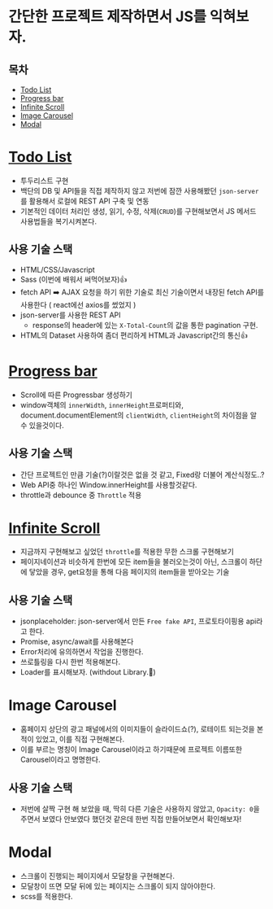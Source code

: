 ﻿# 간단한 프로젝트 제작하면서 JS를 익혀보자.
## 목차
- <a href="#todo">Todo List</a>
- <a href="#progress">Progress bar</a>
- <a href="#infinite">Infinite Scroll</a>
- <a href="#carousel">Image Carousel</a>
- <a href="#Modal">Modal</a>

# <a id="todo" href="https://github.com/uiseop/JS_Advance/tree/main/Todo_list">Todo List</a>
- 투두리스트 구현
- 백단의 DB 및 API들을 직접 제작하지 않고 저번에 잠깐 사용해봤던 `json-server`를 활용해서 로컬에 REST API 구축 및 연동
- 기본적인 데이터 처리인 생성, 읽기, 수정, 삭제(`CRUD`)를 구현해보면서 JS 메서드 사용법들을 복기시켜본다.

## 사용 기술 스택
- HTML/CSS/Javascript
- Sass (이번에 배워서 써먹어보자)👍
- fetch API ➡️ AJAX 요청을 하기 위한 기술로 최신 기술이면서 내장된 fetch API를 사용한다 ( react에선 axios를 썼었지 )
- json-server를 사용한 REST API
    - response의 header에 있는 `X-Total-Count`의 값을 통한 pagination 구현.
- HTML의 Dataset 사용하여 좀더 편리하게 HTML과 Javascript간의 통신👍

# <a id="progress" href="https://github.com/uiseop/JS_Advance/tree/main/Progress_bar">Progress bar</a>
- Scroll에 따른 Progressbar 생성하기
- window객체의 `innerWidth`, `innerHeight`프로퍼티와, document.documentElement의 `clientWidth`, `clientHeight`의 차이점을 알 수 있을것이다.

## 사용 기술 스택
- 간단 프로젝트인 만큼 기술(?)이랄것은 없을 것 같고, Fixed랑 더불어 계산식정도..?
- Web API중 하나인 Window.innerHeight를 사용할것같다.
- throttle과 debounce 중 `Throttle` 적용

# <a id="infinite" href="https://github.com/uiseop/JS_Advance/tree/main/InfiniteScroll">Infinite Scroll</a>
- 지금까지 구현해보고 싶었던 `throttle`를 적용한 무한 스크롤 구현해보기
- 페이지네이션과 비슷하게 한번에 모든 item들을 불러오는것이 아닌, 스크롤이 하단에 닿았을 경우, get요청을 통해 다음 페이지의 item들을 받아오는 기술

## 사용 기술 스택
- jsonplaceholder: json-server에서 만든 `Free fake API`, 프로토타이핑용 api라고 한다.
- Promise, async/await를 사용해본다
- Error처리에 유의하면서 작업을 진행한다.
- 쓰로틀링을 다시 한번 적용해본다.
- Loader를 표시해보자. (withdout Library.🤗)

# <a id="carousel">Image Carousel</a>
- 홈페이지 상단의 광고 패널에서의 이미지들이 슬라이드쇼(?), 로테이트 되는것을 본적이 있었고, 이를 직접 구현해본다.
- 이를 부르는 명칭이 Image Carousel이라고 하기때문에 프로젝트 이름또한 Carousel이라고 명명한다.

## 사용 기술 스택
- 저번에 살짝 구현 해 보았을 때, 딱히 다른 기술은 사용하지 않았고, `Opacity: 0`을 주면서 보였다 안보였다 했던것 같은데 한번 직접 만들어보면서 확인해보자!

# <a id="Modal">Modal</a>
- 스크롤이 진행되는 페이지에서 모달창을 구현해본다.
- 모달창이 뜨면 모달 뒤에 있는 페이지는 스크롤이 되지 않아야한다.
- scss를 적용한다.